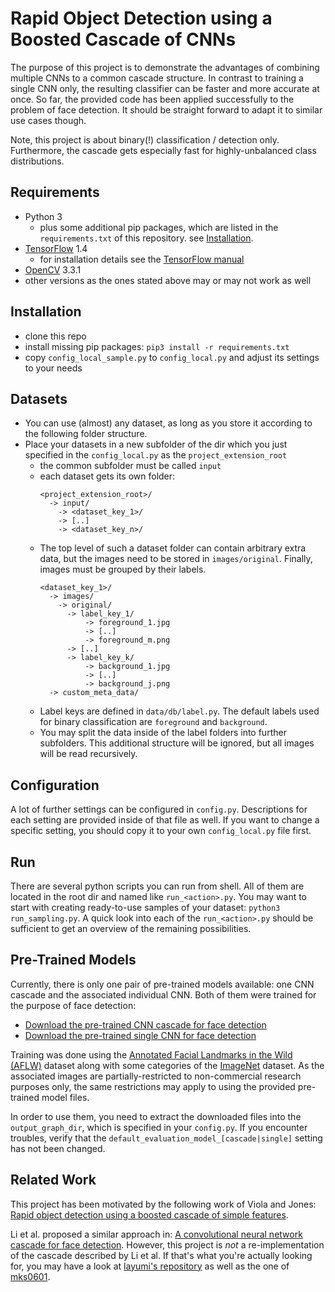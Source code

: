 # Rapid Object Detection using a Boosted Cascade of CNNs
The purpose of this project is to demonstrate the advantages of combining multiple CNNs to a common cascade structure. In contrast to training a single CNN only, the resulting classifier can be faster and more accurate at once. So far, the provided code has been applied successfully to the problem of face detection. It should be straight forward to adapt it to similar use cases though.

Note, this project is about binary(!) classification / detection only. Furthermore, the cascade gets especially fast for highly-unbalanced class distributions.

## Requirements
- Python 3
  - plus some additional pip packages, which are listed in the `requirements.txt` of this repository. see [Installation](#Installation).
- [TensorFlow](https://www.tensorflow.org/) 1.4
  - for installation details see the [TensorFlow manual](https://www.tensorflow.org/install/install_sources)
- [OpenCV](https://opencv.org/) 3.3.1
- other versions as the ones stated above may or may not work as well

## Installation
- clone this repo
- install missing pip packages: `pip3 install -r requirements.txt`
- copy `config_local_sample.py` to `config_local.py` and adjust its settings to your needs

## Datasets
- You can use (almost) any dataset, as long as you store it according to the following folder structure.
- Place your datasets in a new subfolder of the dir which you just specified in the `config_local.py` as the `project_extension_root`
  - the common subfolder must be called `input`
  - each dataset gets its own folder:
      ```
      <project_extension_root>/
        -> input/
          -> <dataset_key_1>/
          -> [..]
          -> <dataset_key_n>/
      ```
  - The top level of such a dataset folder can contain arbitrary extra data, but the images need to be stored in `images/original`.
  Finally, images must be grouped by their labels.
      ```
      <dataset_key_1>/        
        -> images/
          -> original/
            -> label_key_1/
                -> foreground_1.jpg
                -> [..]
                -> foreground_m.png
            -> [..]
            -> label_key_k/
                -> background_1.jpg
                -> [..]
                -> background_j.png
        -> custom_meta_data/
      ```
  - Label keys are defined in `data/db/label.py`. The default labels used for binary classification are `foreground` and `background`.
  - You may split the data inside of the label folders into further subfolders. This additional structure will be ignored, but all images will be read recursively.
      
## Configuration
A lot of further settings can be configured in `config.py`. Descriptions for each setting are provided inside of that file as well. If you want to change a specific setting, you should copy it to your own `config_local.py` file first.

## Run
There are several python scripts you can run from shell. All of them are located in the root dir and named like `run_<action>.py`.
You may want to start with creating ready-to-use samples of your dataset: `python3 run_sampling.py`. A quick look into each of the `run_<action>.py` should be sufficient to get an overview of the remaining possibilities.

## Pre-Trained Models
Currently, there is only one pair of pre-trained models available: one CNN cascade and the associated individual CNN. Both of them were trained for the purpose of face detection:

- [Download the pre-trained CNN cascade for face detection](https://download.johnson145.com/RapidObjectDetectionUsingCascadedCNNs/cascade.zip)
- [Download the pre-trained single CNN for face detection](https://download.johnson145.com/RapidObjectDetectionUsingCascadedCNNs/single.zip)

Training was done using the [Annotated Facial Landmarks in the Wild (AFLW)](https://www.tugraz.at/institute/icg/research/team-bischof/lrs/downloads/aflw/) dataset along with some categories of the [ImageNet](http://www.image-net.org/) dataset. As the associated images are partially-restricted to non-commercial research purposes only, the same restrictions may apply to using the provided pre-trained model files.

In order to use them, you need to extract the downloaded files into the `output_graph_dir`, which is specified in your `config.py`. If you encounter troubles, verify that the `default_evaluation_model_[cascade|single]` setting has not been changed.

## Related Work
This project has been motivated by the following work of Viola and Jones: [Rapid object detection using a boosted cascade of simple features](https://ieeexplore.ieee.org/document/990517/).

Li et al. proposed a similar approach in: [A convolutional neural network cascade for face detection](https://ieeexplore.ieee.org/document/7299170/). However, this project is _not_ a re-implementation of the cascade described by Li et al. If that's what you're actually looking for, you may have a look at [layumi's repository](https://github.com/layumi/2015_Face_Detection) as well as the one of [mks0601](https://github.com/mks0601/A-Convolutional-Neural-Network-Cascade-for-Face-Detection).